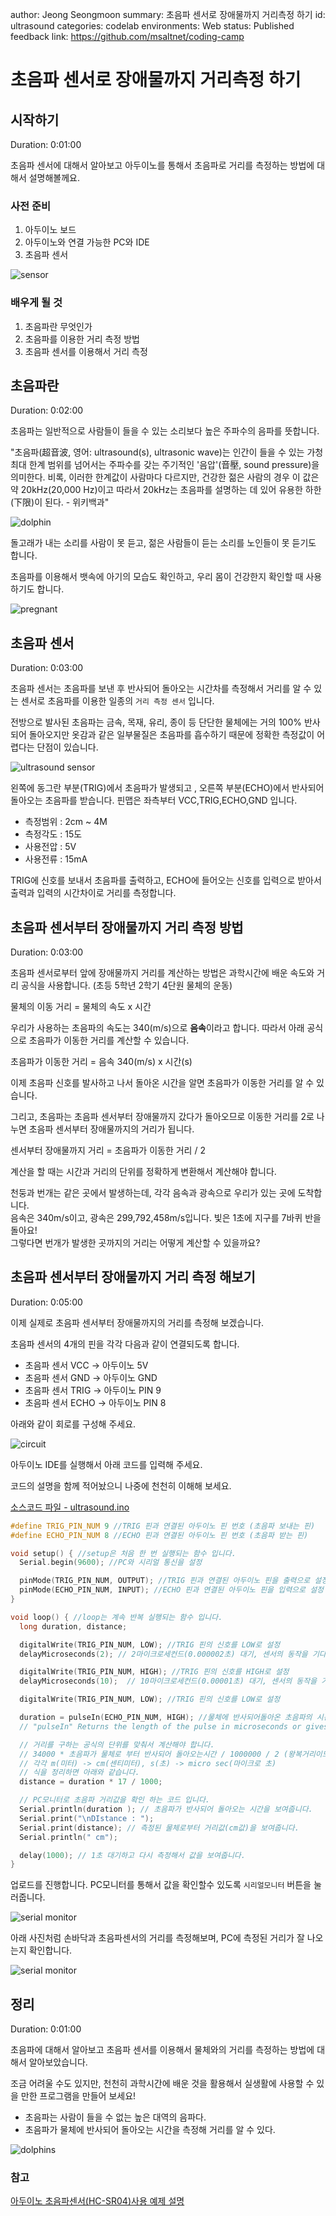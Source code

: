 author: Jeong Seongmoon
summary: 초음파 센서로 장애물까지 거리측정 하기
id: ultrasound
categories: codelab
environments: Web
status: Published
feedback link: https://github.com/msaltnet/coding-camp

# 초음파 센서로 장애물까지 거리측정 하기

## 시작하기
Duration: 0:01:00

초음파 센서에 대해서 알아보고 아두이노를 통해서 초음파로 거리를 측정하는 방법에 대해서 설명해볼께요.

### 사전 준비
1. 아두이노 보드
1. 아두이노와 연결 가능한 PC와 IDE
1. 초음파 센서

![sensor](./img/sensor.jpg)

### 배우게 될 것
1. 초음파란 무엇인가
1. 초음파를 이용한 거리 측정 방법
1. 초음파 센서를 이용해서 거리 측정

## 초음파란
Duration: 0:02:00

초음파는 일반적으로 사람들이 들을 수 있는 소리보다 높은 주파수의 음파를 뜻합니다.

"초음파(超音波, 영어: ultrasound(s), ultrasonic wave)는 인간이 들을 수 있는 가청 최대 한계 범위를 넘어서는 주파수를 갖는 주기적인 '음압'(音壓, sound pressure)을 의미한다. 비록, 이러한 한계값이 사람마다 다르지만, 건강한 젊은 사람의 경우 이 값은 약 20kHz(20,000 Hz)이고 따라서 20kHz는 초음파를 설명하는 데 있어 유용한 하한(下限)이 된다. - 위키백과"

![dolphin](./img/dolphin.jfif)

돌고래가 내는 소리를 사람이 못 듣고, 젊은 사람들이 듣는 소리를 노인들이 못 듣기도 합니다.

초음파를 이용해서 뱃속에 아기의 모습도 확인하고, 우리 몸이 건강한지 확인할 때 사용하기도 합니다.

![pregnant](./img/pregnant.jpg)

## 초음파 센서
Duration: 0:03:00

초음파 센서는 초음파를 보낸 후 반사되어 돌아오는 시간차를 측정해서 거리를 알 수 있는 센서로 초음파를 이용한 일종의 `거리 측정 센서` 입니다.

전방으로 발사된 초음파는 금속, 목재, 유리, 종이 등 단단한 물체에는 거의 100% 반사되어 돌아오지만 옷감과 같은 일부물질은 초음파를 흡수하기 때문에 정확한 측정값이 어렵다는 단점이 있습니다.

![ultrasound sensor](./img/ultrasound_sensor.png)

왼쪽에 동그란 부분(TRIG)에서 초음파가 발생되고 , 오른쪽 부분(ECHO)에서 반사되어 돌아오는 초음파를 받습니다. 핀맵은 좌측부터 VCC,TRIG,ECHO,GND 입니다.

- 측정범위 : 2cm ~ 4M
- 측정각도 : 15도
- 사용전압 : 5V
- 사용전류 : 15mA

TRIG에 신호를 보내서 초음파를 출력하고, ECHO에 들어오는 신호를 입력으로 받아서 출력과 입력의 시간차이로 거리를 측정합니다.

## 초음파 센서부터 장애물까지 거리 측정 방법
Duration: 0:03:00

초음파 센서로부터 앞에 장애물까지 거리를 계산하는 방법은 과학시간에 배운 속도와 거리 공식을 사용합니다. (초등 5학년 2학기 4단원 물체의 운동)

물체의 이동 거리 = 물체의 속도 x 시간

우리가 사용하는 초음파의 속도는 340(m/s)으로 **음속**이라고 합니다. 따라서 아래 공식으로 초음파가 이동한 거리를 계산할 수 있습니다.

초음파가 이동한 거리 = 음속 340(m/s) x 시간(s)

이제 초음파 신호를 발사하고 나서 돌아온 시간을 알면 초음파가 이동한 거리를 알 수 있습니다.

그리고, 초음파는 초음파 센서부터 장애물까지 갔다가 돌아오므로 이동한 거리를 2로 나누면 초음파 센서부터 장애물까지의 거리가 됩니다.

센서부터 장애물까지 거리 = 초음파가 이동한 거리 / 2

계산을 할 때는 시간과 거리의 단위를 정확하게 변환해서 계산해야 합니다.

<aside class="positive">
천둥과 번개는 같은 곳에서 발생하는데, 각각 음속과 광속으로 우리가 있는 곳에 도착합니다.<br>
음속은 340m/s이고, 광속은 299,792,458m/s입니다. 빛은 1초에 지구를 7바퀴 반을 돌아요!<br>
그렇다면 번개가 발생한 곳까지의 거리는 어떻게 계산할 수 있을까요?<br>
</aside>

## 초음파 센서부터 장애물까지 거리 측정 해보기
Duration: 0:05:00

이제 실제로 초음파 센서부터 장애물까지의 거리를 측정해 보겠습니다.

초음파 센서의 4개의 핀을 각각 다음과 같이 연결되도록 합니다.
- 초음파 센서 VCC -> 아두이노 5V
- 초음파 센서 GND -> 아두이노 GND
- 초음파 센서 TRIG -> 아두이노 PIN 9
- 초음파 센서 ECHO -> 아두이노 PIN 8

아래와 같이 회로를 구성해 주세요.

![circuit](./img/ultrasound.png)

아두이노 IDE를 실행해서 아래 코드를 입력해 주세요.

코드의 설명을 함께 적어놨으니 나중에 천천히 이해해 보세요.

[소스코드 파일 - ultrasound.ino](https://github.com/msaltnet/coding-camp/blob/main/code/ultrasound.ino)

```c
#define TRIG_PIN_NUM 9 //TRIG 핀과 연결된 아두이노 핀 번호 (초음파 보내는 핀)
#define ECHO_PIN_NUM 8 //ECHO 핀과 연결된 아두이노 핀 번호 (초음파 받는 핀)

void setup() { //setup은 처음 한 번 실행되는 함수 입니다.
  Serial.begin(9600); //PC와 시리얼 통신을 설정

  pinMode(TRIG_PIN_NUM, OUTPUT); //TRIG 핀과 연결된 아두이노 핀을 출력으로 설정
  pinMode(ECHO_PIN_NUM, INPUT); //ECHO 핀과 연결된 아두이노 핀을 입력으로 설정
}

void loop() { //loop는 계속 반복 실행되는 함수 입니다.
  long duration, distance;

  digitalWrite(TRIG_PIN_NUM, LOW); //TRIG 핀의 신호를 LOW로 설정
  delayMicroseconds(2); // 2마이크로세컨드(0.000002초) 대기, 센서의 동작을 기다림

  digitalWrite(TRIG_PIN_NUM, HIGH); //TRIG 핀의 신호를 HIGH로 설정
  delayMicroseconds(10);  // 10마이크로세컨드(0.00001초) 대기, 센서의 동작을 기다림

  digitalWrite(TRIG_PIN_NUM, LOW); //TRIG 핀의 신호를 LOW로 설정

  duration = pulseIn(ECHO_PIN_NUM, HIGH); //물체에 반사되어돌아온 초음파의 시간을 변수에 저장합니다.
  // "pulseIn" Returns the length of the pulse in microseconds or gives up and returns 0 if no complete pulse was received within the timeout.

  // 거리를 구하는 공식의 단위를 맞춰서 계산해야 합니다.
  // 34000 * 초음파가 물체로 부터 반사되어 돌아오는시간 / 1000000 / 2 (왕복거리이므로 나누기 2를 해줍니다.)
  // 각각 m(미터) -> cm(센티미터), s(초) -> micro sec(마이크로 초)
  // 식을 정리하면 아래와 같습니다.
  distance = duration * 17 / 1000; 

  // PC모니터로 초음파 거리값을 확인 하는 코드 입니다.
  Serial.println(duration ); // 초음파가 반사되어 돌아오는 시간을 보여줍니다.
  Serial.print("\nDIstance : ");
  Serial.print(distance); // 측정된 물체로부터 거리값(cm값)을 보여줍니다.
  Serial.println(" cm");

  delay(1000); // 1초 대기하고 다시 측정해서 값을 보여줍니다.
}
```

업로드를 진행합니다. PC모니터를 통해서 값을 확인할수 있도록 `시리얼모니터` 버튼을 눌러줍니다.

![serial monitor](./img/arduino-ultrasound.PNG)

아래 사진처럼 손바닥과 초음파센서의 거리를 측정해보며, PC에 측정된 거리가 잘 나오는지 확인합니다.

![serial monitor](./img/arduino-ultrasound-serial.PNG)

## 정리
Duration: 0:01:00

초음파에 대해서 알아보고 초음파 센서를 이용해서 물체와의 거리를 측정하는 방법에 대해서 알아보았습니다.

조금 어려울 수도 있지만, 천천히 과학시간에 배운 것을 활용해서 실생활에 사용할 수 있을 만한 프로그램을 만들어 보세요!

- 초음파는 사람이 들을 수 없는 높은 대역의 음파다.
- 초음파가 물체에 반사되어 돌아오는 시간을 측정해 거리를 알 수 있다.

![dolphins](./img/dolphins.jpg)

### 참고

[아두이노 초음파센서(HC-SR04)사용 예제 설명](https://m.blog.naver.com/boilmint7/220926404472)